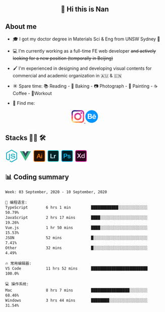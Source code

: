 <h2 align="center">👋 Hi this is Nan</h2>

## About me

- 🎓 I got my doctor degree in Materials Sci & Eng from UNSW Sydney :koala:

- :computer: I’m currently working as a full-time FE web developer ~~and actively looking for a new position (temporally in Beijing)~~

- :paintbrush: I'm experienced in designing and developing visual contents for commercial and academic organization in :australia: & :cn:

- :sunny: Spare time: :books: Reading - :bread: Baking - :camera: Photograph - :art: Painting - :coffee: Coffee - 💪Workout

- 💬 Find me:
<div align="center">
<a href="https://www.instagram.com/divetothesea/">

<img src="https://raw.githubusercontent.com/southchen/southchen/master/assets/instagram.svg" height="40em"  alt="divetothesea instagram"/>
</a>
<a href="https://www.behance.net/southchen">
<img src="https://raw.githubusercontent.com/southchen/southchen/master/assets/Behance.svg" height="40em"  alt="behance"/>
</a>
</div>

## Stacks 👨‍💻 🛠

<p align='left'>
<div style="display:inline-block">
<img src="https://raw.githubusercontent.com/southchen/southchen/master/assets/JavaScript.svg" height="40em"  alt="javascript"/>
<img src="https://raw.githubusercontent.com/southchen/southchen/master/assets/Vue.svg" height="40em"  alt="vue"/>
<img src="https://raw.githubusercontent.com/southchen/southchen/master/assets/Adobe Ai.svg" height="40em"  alt="adobe ai"/>
<img src="https://raw.githubusercontent.com/southchen/southchen/master/assets/Adobe Lr.svg" height="40em"  alt="adobe lr"/>
<img src="https://raw.githubusercontent.com/southchen/southchen/master/assets/Adobe Ps.svg" height="40em"  alt="adobe Ps"/>
<img src="https://raw.githubusercontent.com/southchen/southchen/master/assets/Adobe Xd.svg" height="40em"  alt="adobe Xd"/>
</div>
</p>

## 📊 Coding summary

<!--START_SECTION:waka-->

```text
Week: 03 September, 2020 - 10 September, 2020

💬 编程语言:
TypeScript        6 hrs 1 min         ████████████░░░░░░░░░░░░░   50.79%
JavaScript        2 hrs 17 mins       ████░░░░░░░░░░░░░░░░░░░░░   19.26%
Vue.js            1 hr 50 mins        ████░░░░░░░░░░░░░░░░░░░░░   15.53%
JSON              52 mins             █░░░░░░░░░░░░░░░░░░░░░░░░   7.41%
Other             32 mins             █░░░░░░░░░░░░░░░░░░░░░░░░   4.49%

🔥 常用编辑器:
VS Code           11 hrs 52 mins      █████████████████████████   100.0%

💻 操作系统:
Mac               8 hrs 7 mins        █████████████████░░░░░░░░   68.46%
Windows           3 hrs 44 mins       ████████░░░░░░░░░░░░░░░░░   31.54%

```

<!--END_SECTION:waka-->

<!-- ## Reading -->
